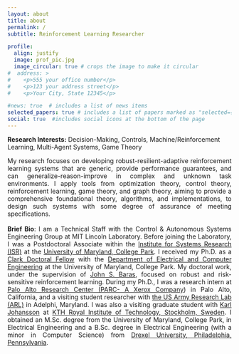 ```yaml
---
layout: about
title: about
permalink: /
subtitle: Reinforcement Learning Researcher

profile:
  align: justify
  image: prof_pic.jpg
  image_circular: true # crops the image to make it circular
#  address: >
#    <p>555 your office number</p>
#    <p>123 your address street</p>
#    <p>Your City, State 12345</p>

#news: true  # includes a list of news items
selected_papers: true # includes a list of papers marked as "selected={true}"
social: true  #includes social icons at the bottom of the page
---
```

<strong>Research Interests:</strong> Decision-Making, Controls, Machine/Reinforcement Learning, Multi-Agent Systems, Game Theory<br />
<div style="text-align: justify">My research focuses on developing robust-resilient-adaptive reinforcement learning systems that are generic, provide performance guarantees, and can generalize-reason-improve in complex and unknown task environments. I apply tools from optimization theory, control theory, reinforcement learning, game theory, and graph theory, aiming to provide a comprehensive foundational theory, algorithms, and implementations, to design such systems with some degree of assurance of meeting specifications.</div>
<br />
<div style="text-align: justify"><strong>Brief Bio</strong>: I am a Technical Staff with the Control & Autonomous Systems Engineering Group at MIT Lincoln Laboratory. Before joining the Laboratory, I was a Postdoctoral Associate within the <a href='https://isr.umd.edu'>Institute for Systems Research (ISR)</a> at the <a href='https://www.umd.edu'> University of Maryland, College Park</a>. I received my Ph.D. as a <a href='https://eng.umd.edu/clark-doctoral-fellows'>Clark Doctoral Fellow</a> with the <a href='https://eng.umd.edu/clark-doctoral-fellows'>Department of Electrical and Computer Engineering</a> at the University of Maryland, College Park. My doctoral work, under the supervision of <a href='https://www.johnbaras.com'>John S. Baras</a>, focused on robust and risk-sensitive reinforcement learning. During my Ph.D., I was a research intern at <a href='https://www.parc.com'>Palo Alto Research Center (PARC- A Xerox Company</a>) in Palo Alto, California, and a visiting student researcher with <a href='https://www.arl.army.mil'>the US Army Research Lab (ARL)</a> in Adelphi, Maryland. I was also a visiting graduate student with <a href='https://people.kth.se/~kallej/'>Karl Johansson</a> at <a href='https://www.kth.se'>KTH Royal Institute of Technology, Stockholm, Sweden</a>. I obtained an M.Sc. degree from the University of Maryland, College Park, in Electrical Engineering and a B.Sc. degree in Electrical Engineering (with a minor in Computer Science) from <a href='https://drexel.edu'>Drexel University, Philadelphia, Pennsylvania</a>.</div>
